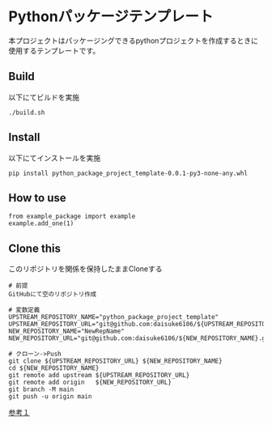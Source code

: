 # Pythonパッケージテンプレート
本プロジェクトはパッケージングできるpythonプロジェクトを作成するときに使用するテンプレートです。

## Build
以下にてビルドを実施

```
./build.sh
```

## Install
以下にてインストールを実施

```
pip install python_package_project_template-0.0.1-py3-none-any.whl
```

## How to use

```
from example_package import example
example.add_one(1)
```

## Clone this
このリポジトリを関係を保持したままCloneする
```
# 前提
GitHubにて空のリポジトリ作成

# 変数定義
UPSTREAM_REPOSITORY_NAME="python_package_project_template"
UPSTREAM_REPOSITORY_URL="git@github.com:daisuke6106/${UPSTREAM_REPOSITORY_NAME}.git"
NEW_REPOSITORY_NAME="NewRepName"
NEW_REPOSITORY_URL="git@github.com:daisuke6106/${NEW_REPOSITORY_NAME}.git"

# クローン->Push
git clone ${UPSTREAM_REPOSITORY_URL} ${NEW_REPOSITORY_NAME}
cd ${NEW_REPOSITORY_NAME}
git remote add upstream ${UPSTREAM_REPOSITORY_URL}
git remote add origin   ${NEW_REPOSITORY_URL}
git branch -M main
git push -u origin main
```

[参考１](https://packaging.python.org/ja/latest/tutorials/packaging-projects/)
